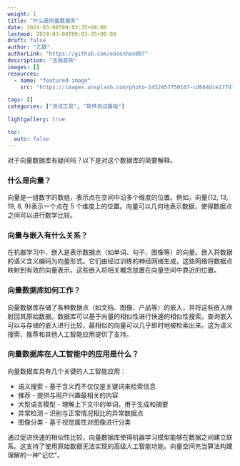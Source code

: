 ```yaml
---
weight: 1
title: "什么是向量数据库"
date: 2024-03-08T09:03:35+08:00
lastmod: 2024-03-08T09:03:35+08:00
draft: false
author: "乙醇"
authorLink: "https://github.com/easonhan007"
description: "言简意赅"
images: []
resources:
  - name: "featured-image"
    src: "https://images.unsplash.com/photo-1452457750107-cd084dce177d?w=300"

tags: []
categories: ["测试工具", "软件测试基础"]

lightgallery: true

toc:
  auto: false
---
```


对于向量数据库有疑问吗？以下是对这个数据库的简要解释。

### 什么是向量？

向量是一组数字的数组，表示点在空间中沿多个维度的位置。例如，向量{12, 13, 19, 8, 9}表示一个点在 5 个维度上的位置。向量可以几何地表示数据，使得数据点之间可以进行数学比较。

### 向量与嵌入有什么关系？

在机器学习中，嵌入是表示数据点（如单词、句子、图像等）的向量。嵌入将数据的语义含义编码为向量形式。它们由经过训练的神经网络生成，这些网络将数据点映射到有效的向量表示。这些嵌入将相关概念放置在向量空间中靠近的位置。

### 向量数据库如何工作？

向量数据库存储了各种数据点（如文档、图像、产品等）的嵌入，并将这些嵌入映射回其原始数据。数据库可以基于向量的相似性进行快速的相似性搜索。查询嵌入可以与存储的嵌入进行比较，最相似的向量可以几乎即时地被检索出来。这为语义搜索、推荐和其他人工智能应用提供了支持。

### 向量数据库在人工智能中的应用是什么？

向量数据库具有几个关键的人工智能应用：

- 语义搜索 - 基于含义而不仅仅是关键词来检索信息
- 推荐 - 提供与用户兴趣最相关的内容
- 大型语言模型 - 理解上下文中的单词，用于生成和摘要
- 异常检测 - 识别与正常情况相比的异常数据点
- 图像分类 - 基于视觉属性对图像进行分类

通过促进快速的相似性比较，向量数据库使得机器学习模型能够在数据之间建立联系。这支持了使用原始数据无法实现的高级人工智能功能。向量空间充当算法构建理解的一种"记忆"。
